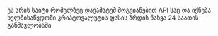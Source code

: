ეს არის საიტი რომელზეც დავამატემ მოგვიანებით API საც და იქნება ხელმისაწვდომი კრიპტოვალუტის ფასის ზრდის ნახვა  24 საათის განმავლობაში
